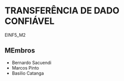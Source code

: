 # TRANSFERÊNCIA DE DADO CONFIÁVEL

EINF5_M2

## MEmbros
- Bernardo Sacuendi
- Marcos Pinto
- Basilio Catanga